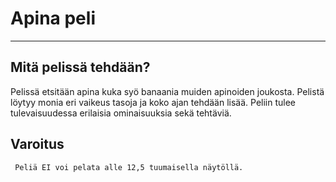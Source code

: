 # Apina peli
<hr>

## Mitä pelissä tehdään?

Pelissä etsitään apina kuka syö banaania muiden apinoiden joukosta. Pelistä löytyy monia eri vaikeus tasoja ja koko ajan tehdään lisää. Peliin tulee tulevaisuudessa erilaisia ominaisuuksia sekä tehtäviä.


## Varoitus
     Peliä EI voi pelata alle 12,5 tuumaisella näytöllä.
    
